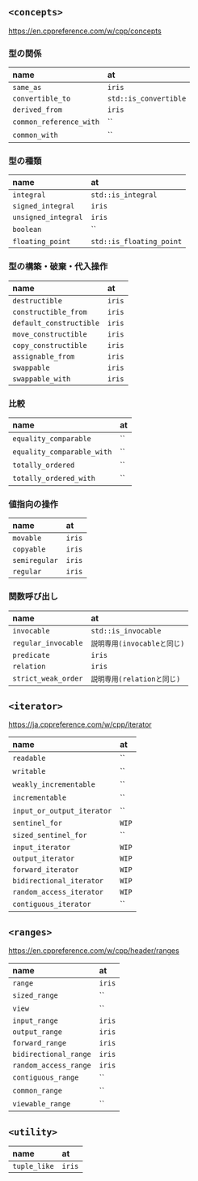 ## `<concepts>`
https://en.cppreference.com/w/cpp/concepts
### 型の関係
|name|at|
|:--|:--|
|`same_as`|`iris`|
|`convertible_to`|`std::is_convertible`|
|`derived_from`|`iris`|
|`common_reference_with`|``|
|`common_with`|``|

### 型の種類
|name|at|
|:--|:--|
|`integral`|`std::is_integral`|
|`signed_integral`|`iris`|
|`unsigned_integral`|`iris`|
|`boolean`|``|
|`floating_point`|`std::is_floating_point`|

### 型の構築・破棄・代入操作
|name|at|
|:--|:--|
|`destructible`|`iris`|
|`constructible_from`|`iris`|
|`default_constructible`|`iris`|
|`move_constructible`|`iris`|
|`copy_constructible`|`iris`|
|`assignable_from`|`iris`|
|`swappable`|`iris`|
|`swappable_with`|`iris`|

### 比較
|name|at|
|:--|:--|
|`equality_comparable`|``|
|`equality_comparable_with`|``|
|`totally_ordered`|``|
|`totally_ordered_with`|``|

### 値指向の操作
|name|at|
|:--|:--|
|`movable`|`iris`|
|`copyable`|`iris`|
|`semiregular`|`iris`|
|`regular`|`iris`|

### 関数呼び出し
|name|at|
|:--|:--|
|`invocable`|`std::is_invocable`|
|`regular_invocable`|`説明専用(invocableと同じ)`|
|`predicate`|`iris`|
|`relation`|`iris`|
|`strict_weak_order`|`説明専用(relationと同じ)`|

## `<iterator>`
https://ja.cppreference.com/w/cpp/iterator

|name|at|
|:--|:--|
|`readable`|``|
|`writable`|``|
|`weakly_incrementable`|``|
|`incrementable`|``|
|`input_or_output_iterator`|``|
|`sentinel_for`|`WIP`|
|`sized_sentinel_for`|``|
|`input_iterator`|`WIP`|
|`output_iterator`|`WIP`|
|`forward_iterator`|`WIP`|
|`bidirectional_iterator`|`WIP`|
|`random_access_iterator`|`WIP`|
|`contiguous_iterator`|``|

## `<ranges>`
https://en.cppreference.com/w/cpp/header/ranges

|name|at|
|:--|:--|
|`range`|`iris`|
|`sized_range`|``|
|`view`|``|
|`input_range`|`iris`|
|`output_range`|`iris`|
|`forward_range`|`iris`|
|`bidirectional_range`|`iris`|
|`random_access_range`|`iris`|
|`contiguous_range`|``|
|`common_range`|``|
|`viewable_range`|``|

## `<utility>`
|name|at|
|:--|:--|
|`tuple_like`|`iris`|
